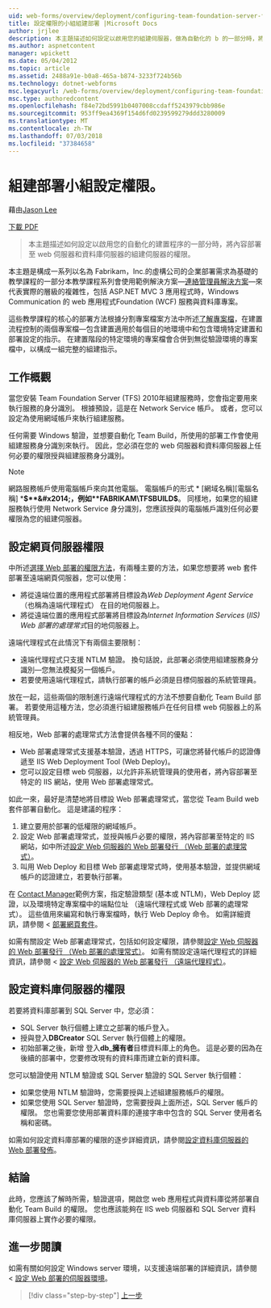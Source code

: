 ```yaml
---
uid: web-forms/overview/deployment/configuring-team-foundation-server-for-web-deployment/configuring-permissions-for-team-build-deployment
title: 設定權限的小組組建部署 |Microsoft Docs
author: jrjlee
description: 本主題描述如何設定以啟用您的組建伺服器，做為自動化的 b 的一部分時，將內容部署至 web 伺服器和資料庫伺服器的權限...
ms.author: aspnetcontent
manager: wpickett
ms.date: 05/04/2012
ms.topic: article
ms.assetid: 2488a91e-b0a8-465a-b874-3233f724b56b
ms.technology: dotnet-webforms
msc.legacyurl: /web-forms/overview/deployment/configuring-team-foundation-server-for-web-deployment/configuring-permissions-for-team-build-deployment
msc.type: authoredcontent
ms.openlocfilehash: f84e72bd5991b0407008ccdaff5243979cbb986e
ms.sourcegitcommit: 953ff9ea4369f154d6fd0239599279ddd3280009
ms.translationtype: MT
ms.contentlocale: zh-TW
ms.lasthandoff: 07/03/2018
ms.locfileid: "37384658"
---
```

<a name="configuring-permissions-for-team-build-deployment"></a>組建部署小組設定權限。
====================
藉由[Jason Lee](https://github.com/jrjlee)

[下載 PDF](https://msdnshared.blob.core.windows.net/media/MSDNBlogsFS/prod.evol.blogs.msdn.com/CommunityServer.Blogs.Components.WeblogFiles/00/00/00/63/56/8130.DeployingWebAppsInEnterpriseScenarios.pdf)

> 本主題描述如何設定以啟用您的自動化的建置程序的一部分時，將內容部署至 web 伺服器和資料庫伺服器的組建伺服器的權限。


本主題是構成一系列以名為 Fabrikam，Inc.的虛構公司的企業部署需求為基礎的教學課程的一部分本教學課程系列會使用範例解決方案&#x2014;[連絡管理員解決方案](../web-deployment-in-the-enterprise/the-contact-manager-solution.md)&#x2014;來代表實際的層級的複雜性，包括 ASP.NET MVC 3 應用程式時，Windows Communication 的 web 應用程式Foundation (WCF) 服務與資料庫專案。

這些教學課程的核心的部署方法根據分割專案檔案方法中所述[了解專案檔](../web-deployment-in-the-enterprise/understanding-the-project-file.md)，在建置流程控制的兩個專案檔&#x2014;包含建置適用於每個目的地環境中和包含環境特定建置和部署設定的指示。 在建置階段的特定環境的專案檔會合併到無從驗證環境的專案檔中，以構成一組完整的組建指示。

## <a name="task-overview"></a>工作概觀

當您安裝 Team Foundation Server (TFS) 2010年組建服務時，您會指定要用來執行服務的身分識別。 根據預設，這是在 Network Service 帳戶。 或者，您可以設定為使用網域帳戶來執行組建服務。

任何需要 Windows 驗證，並想要自動化 Team Build，所使用的部署工作會使用組建服務身分識別來執行。 因此，您必須在您的 web 伺服器和資料庫伺服器上任何必要的權限授與組建服務身分識別。

> [!NOTE]
> 網路服務帳戶使用電腦帳戶來向其他電腦。 電腦帳戶的形式 * [網域名稱]\[電腦名稱] ***$**&#x2014;，例如**FABRIKAM\TFSBUILD$**。 同樣地，如果您的組建服務執行使用 Network Service 身分識別，您應該授與的電腦帳戶識別任何必要權限為您的組建伺服器。


## <a name="configuring-web-server-permissions"></a>設定網頁伺服器權限

中所述[選擇 Web 部署的權限方法](../configuring-server-environments-for-web-deployment/choosing-the-right-approach-to-web-deployment.md)，有兩種主要的方法，如果您想要將 web 套件部署至遠端網頁伺服器，您可以使用：

- 將從遠端位置的應用程式部署將目標設為*Web Deployment Agent Service* （也稱為遠端代理程式） 在目的地伺服器上。
- 將從遠端位置的應用程式部署將目標設為*Internet Information Services* (*IIS) Web 部署的處理常式*目的地伺服器上。

遠端代理程式在此情況下有兩個主要限制：

- 遠端代理程式只支援 NTLM 驗證。 換句話說，此部署必須使用組建服務身分識別&#x2014;您無法模擬另一個帳戶。
- 若要使用遠端代理程式，請執行部署的帳戶必須是目標伺服器的系統管理員。

放在一起，這些兩個的限制進行遠端代理程式的方法不想要自動化 Team Build 部署。 若要使用這種方法，您必須進行組建服務帳戶在任何目標 web 伺服器上的系統管理員。

相反地，Web 部署的處理常式方法會提供各種不同的優點：

- Web 部署處理常式支援基本驗證，透過 HTTPS，可讓您將替代帳戶的認證傳遞至 IIS Web Deployment Tool (Web Deploy)。
- 您可以設定目標 web 伺服器，以允許非系統管理員的使用者，將內容部署至特定的 IIS 網站，使用 Web 部署處理常式。

如此一來，最好是清楚地將目標設 Web 部署處理常式，當您從 Team Build web 套件部署自動化。 這是建議的程序：

1. 建立要用於部署的低權限的網域帳戶。
2. 設定 Web 部署處理常式，並授與帳戶必要的權限，將內容部署至特定的 IIS 網站，如中所述[設定 Web 伺服器的 Web 部署發行 （Web 部署的處理常式）](../configuring-server-environments-for-web-deployment/configuring-a-web-server-for-web-deploy-publishing-web-deploy-handler.md)。
3. 叫用 Web Deploy 和目標 Web 部署處理常式時，使用基本驗證，並提供網域帳戶的認證建立，若要執行部署。

在  [Contact Manager](../web-deployment-in-the-enterprise/the-contact-manager-solution.md)範例方案，指定驗證類型 (基本或 NTLM)，Web Deploy 認證，以及環境特定專案檔中的端點位址 （遠端代理程式或 Web 部署的處理常式）。 這些值用來編寫和執行專案檔時，執行 Web Deploy 命令。 如需詳細資訊，請參閱 <<c0> [ 部署網頁套件](../web-deployment-in-the-enterprise/deploying-web-packages.md)。

如需有關設定 Web 部署處理常式，包括如何設定權限，請參閱[設定 Web 伺服器的 Web 部署發行 （Web 部署的處理常式）](../configuring-server-environments-for-web-deployment/configuring-a-web-server-for-web-deploy-publishing-web-deploy-handler.md)。 如需有關設定遠端代理程式的詳細資訊，請參閱 <<c0> [ 設定 Web 伺服器的 Web 部署發行 （遠端代理程式）](../configuring-server-environments-for-web-deployment/configuring-a-web-server-for-web-deploy-publishing-remote-agent.md)。

## <a name="configuring-database-server-permissions"></a>設定資料庫伺服器的權限

若要將資料庫部署到 SQL Server 中，您必須：

- SQL Server 執行個體上建立之部署的帳戶登入。
- 授與登入**DBCreator** SQL Server 執行個體上的權限。
- 初始部署之後，新增 登入**db\_擁有者**目標資料庫上的角色。 這是必要的因為在後續的部署中，您要修改現有的資料庫而建立新的資料庫。

您可以驗證使用 NTLM 驗證或 SQL Server 驗證的 SQL Server 執行個體：

- 如果您使用 NTLM 驗證時，您需要授與上述組建服務帳戶的權限。
- 如果您使用 SQL Server 驗證時，您需要授與上面所述，SQL Server 帳戶的權限。 您也需要您使用部署資料庫的連接字串中包含的 SQL Server 使用者名稱和密碼。

如需如何設定資料庫部署的權限的逐步詳細資訊，請參閱[設定資料庫伺服器的 Web 部署發佈](../configuring-server-environments-for-web-deployment/configuring-a-database-server-for-web-deploy-publishing.md)。

## <a name="conclusion"></a>結論

此時，您應該了解時所需，驗證選項，開啟您 web 應用程式與資料庫從將部署自動化 Team Build 的權限。 您也應該能夠在 IIS web 伺服器和 SQL Server 資料庫伺服器上實作必要的權限。

## <a name="further-reading"></a>進一步閱讀

如需有關如何設定 Windows server 環境，以支援遠端部署的詳細資訊，請參閱 <<c0> [ 設定 Web 部署的伺服器環境](../configuring-server-environments-for-web-deployment/configuring-server-environments-for-web-deployment.md)。

> [!div class="step-by-step"]
> [上一步](deploying-a-specific-build.md)
